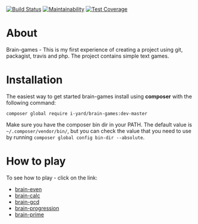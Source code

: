 [![Build Status](https://travis-ci.org/iyard/project-lvl1-s446.svg?branch=master)](https://travis-ci.org/iyard/project-lvl1-s446)
[![Maintainability](https://api.codeclimate.com/v1/badges/910a8aca538c74427684/maintainability)](https://codeclimate.com/github/iyard/project-lvl1-s446/maintainability)
[![Test Coverage](https://api.codeclimate.com/v1/badges/910a8aca538c74427684/test_coverage)](https://codeclimate.com/github/iyard/project-lvl1-s446/test_coverage)


# About
Brain-games - This is my first experience of creating a project using git, packagist, travis and php.
The project contains simple text games.

# Installation
The easiest way to get started brain-games install using **composer** with the following command:
```
composer global require i-yard/brain-games:dev-master
```
Make sure you have the composer bin dir in your PATH. The default value is `~/.composer/vendor/bin/`, but you can check the value that you need to use by running `composer global config bin-dir --absolute`.

# How to play
To see how to play - click on the link:
* [brain-even](http://asciinema.org/a/A2ydsocXYb49HwOI0vCjo8wbH)
* [brain-calc](http://asciinema.org/a/0v2M1cf5JI595jvaTHl9xTLkY)
* [brain-gcd](http://asciinema.org/a/AtnCJyCKmL6iJnb5ggRSh98h7)
* [brain-progression](http://asciinema.org/a/LIvXpMeCvi1ZBiLxfi6tu6fKS)
* [brain-prime](http://asciinema.org/a/Em1FtRyqBucpLDVwhKBkqh3Wt)
